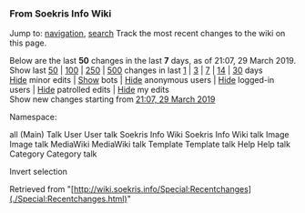 
### From Soekris Info Wiki



Jump to: [navigation](./Special:Recentchanges.html#column-one), [search](./Special:Recentchanges.html#searchInput) 
Track the most recent changes to the wiki on this page.


Below are the last **50** changes in the last **7** days, as of 21:07, 29 March 2019.  
Show last [50](https://web.archive.org/web/20190329210734/http://wiki.soekris.info/index.php?title=Special:Recentchanges&limit=50 "Special:Recentchanges") | [100](https://web.archive.org/web/20190329210734/http://wiki.soekris.info/index.php?title=Special:Recentchanges&limit=100 "Special:Recentchanges") | [250](https://web.archive.org/web/20190329210734/http://wiki.soekris.info/index.php?title=Special:Recentchanges&limit=250 "Special:Recentchanges") | [500](https://web.archive.org/web/20190329210734/http://wiki.soekris.info/index.php?title=Special:Recentchanges&limit=500 "Special:Recentchanges") changes in last [1](https://web.archive.org/web/20190329210734/http://wiki.soekris.info/index.php?title=Special:Recentchanges&days=1 "Special:Recentchanges") | [3](https://web.archive.org/web/20190329210734/http://wiki.soekris.info/index.php?title=Special:Recentchanges&days=3 "Special:Recentchanges") | [7](https://web.archive.org/web/20190329210734/http://wiki.soekris.info/index.php?title=Special:Recentchanges&days=7 "Special:Recentchanges") | [14](https://web.archive.org/web/20190329210734/http://wiki.soekris.info/index.php?title=Special:Recentchanges&days=14 "Special:Recentchanges") | [30](https://web.archive.org/web/20190329210734/http://wiki.soekris.info/index.php?title=Special:Recentchanges&days=30 "Special:Recentchanges") days  
[Hide](https://web.archive.org/web/20190329210734/http://wiki.soekris.info/index.php?title=Special:Recentchanges&hideminor=1 "Special:Recentchanges") minor edits | [Show](https://web.archive.org/web/20190329210734/http://wiki.soekris.info/index.php?title=Special:Recentchanges&hidebots=0 "Special:Recentchanges") bots | [Hide](https://web.archive.org/web/20190329210734/http://wiki.soekris.info/index.php?title=Special:Recentchanges&hideanons=1 "Special:Recentchanges") anonymous users | [Hide](https://web.archive.org/web/20190329210734/http://wiki.soekris.info/index.php?title=Special:Recentchanges&hideliu=1 "Special:Recentchanges") logged-in users | [Hide](https://web.archive.org/web/20190329210734/http://wiki.soekris.info/index.php?title=Special:Recentchanges&hidepatrolled=1 "Special:Recentchanges") patrolled edits | [Hide](https://web.archive.org/web/20190329210734/http://wiki.soekris.info/index.php?title=Special:Recentchanges&hidemyself=1 "Special:Recentchanges") my edits  
Show new changes starting from [21:07, 29 March 2019](https://web.archive.org/web/20190329210734/http://wiki.soekris.info/index.php?title=Special:Recentchanges&from=20190329210734 "Special:Recentchanges")



Namespace:

all
(Main)
Talk
User
User talk
Soekris Info Wiki
Soekris Info Wiki talk
Image
Image talk
MediaWiki
MediaWiki talk
Template
Template talk
Help
Help talk
Category
Category talk

 Invert selection


Retrieved from "[http://wiki.soekris.info/Special:Recentchanges](./Special:Recentchanges.html)"


